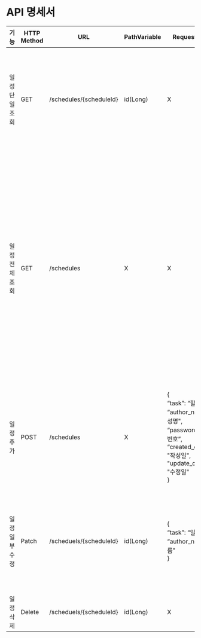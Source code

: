 # API 명세서


| 기능           	| HTTP Method 	| URL                     	| PathVariable 	| Request Body                                                                                                                                 	| Response                                                                                                                                                                                                                                                                                                                                             	| Status Code 	|
|----------------	|-------------	|-------------------------	|--------------	|----------------------------------------------------------------------------------------------------------------------------------------------	|------------------------------------------------------------------------------------------------------------------------------------------------------------------------------------------------------------------------------------------------------------------------------------------------------------------------------------------------------	|-------------	|
| 일정 단일 조회 	| GET         	| /schedules/{scheduleId} 	| id(Long)     	| X                                                                                                                                            	| {<br>"id": 1<br>“task”: “일정",<br> “author_name”:“이름", <br>“password”: “비밀번호”, <br>“created_date”: "작성일",<br> "update_date": "수정일" <br>}                                                                                                                                                                                                	| 200 OK      	|
| 일정 전체 조회 	| GET         	| /schedules              	| X            	| X                                                                                                                                            	| {<br>[<br>{<br>"id": 1<br>“task”: “할일1",<br> "author_name”:“작성명1", <br>“password”: “비밀번호1”, <br>“created_date”: "작성일1",<br> "update_date": "수정일1" <br>},<br>{<br> "id": 2<br> "task": "할일2",<br> "author_name": "작성명2",<br> "password" : "비밀번호2",<br> "created_date": "작성일2",<br> "update_date": "수정일2"<br>}<br>]<br>} 	| 201 CREATED 	|
| 일정 추가      	| POST        	| /schedules              	| X            	| {<br>“task”: “할일",<br> “author_name”:“작성명", <br>“password”: “비밀번호”, <br>“created_date”: "작성일",<br> "update_date": "수정일" <br>} 	| {<br>"id": 1<br>“task”: “할일",<br> “author_name”:“작성명", <br>“password”: “비밀번호”, <br>“created_date”: "작성일",<br> "update_date": "수정일" <br>}                                                                                                                                                                                              	| 200 OK      	|
| 일정 일부 수정 	| Patch       	| /scheduels/{scheduleId} 	| id(Long)     	| {<br>“task”: “일정",<br> “author_name”:“이름"<br>}                                                                                           	| {<br>"id": 1<br>“task”: “일정",<br> “author_name”:“이름", <br>“password”: “비밀번호”, <br>“created_date”: "작성일",<br> "update_date": "수정일" <br>}                                                                                                                                                                                                	| 200 OK      	|
| 일정 삭제      	| Delete      	| /scheduels/{scheduleId} 	| id(Long)     	| X                                                                                                                                            	| {<br> "msg": "삭제 완료!"<br>}                                                                                                                                                                                                                                                                                                                       	| 200 OK      	|
